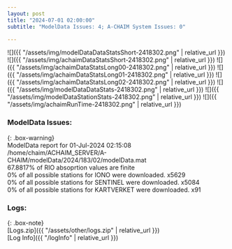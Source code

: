 ```yaml
---
layout: post
title: "2024-07-01 02:00:00"
subtitle: "ModelData Issues: 4; A-CHAIM System Issues: 0"

---
```


![]({{ "/assets/img/modelDataDataStatsShort-2418302.png" | relative_url }})
![]({{ "/assets/img/achaimDataStatsShort-2418302.png" | relative_url }})
![]({{ "/assets/img/achaimDataStatsLong00-2418302.png" | relative_url }})
![]({{ "/assets/img/achaimDataStatsLong01-2418302.png" | relative_url }})
![]({{ "/assets/img/achaimDataStatsLong02-2418302.png" | relative_url }})
![]({{ "/assets/img/modelDataDataStats-2418302.png" | relative_url }})
![]({{ "/assets/img/modelDataStationStats-2418302.png" | relative_url }})
![]({{ "/assets/img/achaimRunTime-2418302.png" | relative_url }})


### ModelData Issues:  
  
{: .box-warning}  
 ModelData report for 01-Jul-2024 02:15:08   
 /home/chaim/ACHAIM_SERVER/A-CHAIM/modelData/2024/183/02/modelData.mat   
 67.8817% of RIO absoprtion values are finite   
 0% of all possible stations for IONO were downloaded. x5629   
 0% of all possible stations for SENTINEL were downloaded. x5084   
 0% of all possible stations for KARTVERKET were downloaded. x91   
  


### Logs:  
  
{: .box-note}  
[Logs.zip]({{ "/assets/other/logs.zip" | relative_url }})  
[Log Info]({{ "/logInfo" | relative_url }})  
